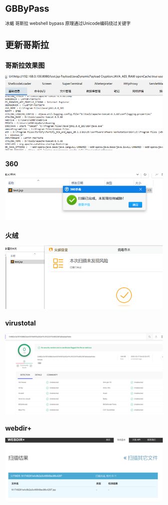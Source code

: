 # GBByPass
冰蝎 哥斯拉 webshell bypass 原理通过Unicode编码绕过关键字
# 更新哥斯拉
## 哥斯拉效果图
![](images/godz.png)
## 360 
![](images/360.png)
## 火绒
![](images/fir.png)
## virustotal
![](images/img.png)
## webdir+
![](images/webdir+.png)
